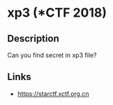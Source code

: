 # xp3 (*CTF 2018)

## Description
>>>
Can you find secret in xp3 file?
>>>

## Links
* https://starctf.xctf.org.cn
